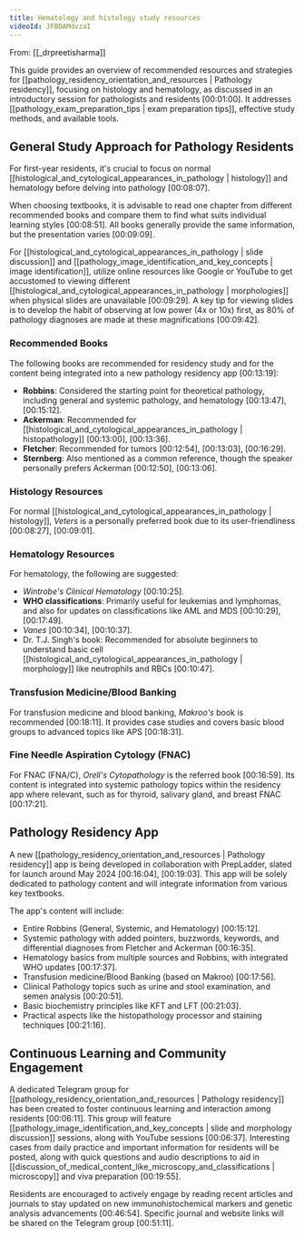 ```yaml
---
title: Hematology and histology study resources
videoId: JFBDAMdvzaI
---
```


From: [[_drpreetisharma]] <br/> 

This guide provides an overview of recommended resources and strategies for [[pathology_residency_orientation_and_resources | Pathology residency]], focusing on histology and hematology, as discussed in an introductory session for pathologists and residents <a class="yt-timestamp" data-t="00:01:00">[00:01:00]</a>. It addresses [[pathology_exam_preparation_tips | exam preparation tips]], effective study methods, and available tools.

## General Study Approach for Pathology Residents

For first-year residents, it's crucial to focus on normal [[histological_and_cytological_appearances_in_pathology | histology]] and hematology before delving into pathology <a class="yt-timestamp" data-t="00:08:07">[00:08:07]</a>.

When choosing textbooks, it is advisable to read one chapter from different recommended books and compare them to find what suits individual learning styles <a class="yt-timestamp" data-t="00:08:51">[00:08:51]</a>. All books generally provide the same information, but the presentation varies <a class="yt-timestamp" data-t="00:09:09">[00:09:09]</a>.

For [[histological_and_cytological_appearances_in_pathology | slide discussion]] and [[pathology_image_identification_and_key_concepts | image identification]], utilize online resources like Google or YouTube to get accustomed to viewing different [[histological_and_cytological_appearances_in_pathology | morphologies]] when physical slides are unavailable <a class="yt-timestamp" data-t="00:09:29">[00:09:29]</a>. A key tip for viewing slides is to develop the habit of observing at low power (4x or 10x) first, as 80% of pathology diagnoses are made at these magnifications <a class="yt-timestamp" data-t="00:09:42">[00:09:42]</a>.

### Recommended Books

The following books are recommended for residency study and for the content being integrated into a new pathology residency app <a class="yt-timestamp" data-t="00:13:19">[00:13:19]</a>:

*   **Robbins**: Considered the starting point for theoretical pathology, including general and systemic pathology, and hematology <a class="yt-timestamp" data-t="00:13:47">[00:13:47]</a>, <a class="yt-timestamp" data-t="00:15:12">[00:15:12]</a>.
*   **Ackerman**: Recommended for [[histological_and_cytological_appearances_in_pathology | histopathology]] <a class="yt-timestamp" data-t="00:13:00">[00:13:00]</a>, <a class="yt-timestamp" data-t="00:13:36">[00:13:36]</a>.
*   **Fletcher**: Recommended for tumors <a class="yt-timestamp" data-t="00:12:54">[00:12:54]</a>, <a class="yt-timestamp" data-t="00:13:03">[00:13:03]</a>, <a class="yt-timestamp" data-t="00:16:29">[00:16:29]</a>.
*   **Sternberg**: Also mentioned as a common reference, though the speaker personally prefers Ackerman <a class="yt-timestamp" data-t="00:12:50">[00:12:50]</a>, <a class="yt-timestamp" data-t="00:13:06">[00:13:06]</a>.

### Histology Resources

For normal [[histological_and_cytological_appearances_in_pathology | histology]], *Veters* is a personally preferred book due to its user-friendliness <a class="yt-timestamp" data-t="00:08:27">[00:08:27]</a>, <a class="yt-timestamp" data-t="00:09:01">[00:09:01]</a>.

### Hematology Resources

For hematology, the following are suggested:
*   *Wintrobe's Clinical Hematology* <a class="yt-timestamp" data-t="00:10:25">[00:10:25]</a>.
*   **WHO classifications**: Primarily useful for leukemias and lymphomas, and also for updates on classifications like AML and MDS <a class="yt-timestamp" data-t="00:10:29">[00:10:29]</a>, <a class="yt-timestamp" data-t="00:17:49">[00:17:49]</a>.
*   *Vanes* <a class="yt-timestamp" data-t="00:10:34">[00:10:34]</a>, <a class="yt-timestamp" data-t="00:10:37">[00:10:37]</a>.
*   Dr. T.J. Singh's book: Recommended for absolute beginners to understand basic cell [[histological_and_cytological_appearances_in_pathology | morphology]] like neutrophils and RBCs <a class="yt-timestamp" data-t="00:10:47">[00:10:47]</a>.

### Transfusion Medicine/Blood Banking

For transfusion medicine and blood banking, *Makroo's* book is recommended <a class="yt-timestamp" data-t="00:18:11">[00:18:11]</a>. It provides case studies and covers basic blood groups to advanced topics like APS <a class="yt-timestamp" data-t="00:18:31">[00:18:31]</a>.

### Fine Needle Aspiration Cytology (FNAC)

For FNAC (FNA/C), *Orell's Cytopathology* is the referred book <a class="yt-timestamp" data-t="00:16:59">[00:16:59]</a>. Its content is integrated into systemic pathology topics within the residency app where relevant, such as for thyroid, salivary gland, and breast FNAC <a class="yt-timestamp" data-t="00:17:21">[00:17:21]</a>.

## Pathology Residency App

A new [[pathology_residency_orientation_and_resources | Pathology residency]] app is being developed in collaboration with PrepLadder, slated for launch around May 2024 <a class="yt-timestamp" data-t="00:16:04">[00:16:04]</a>, <a class="yt-timestamp" data-t="00:19:03">[00:19:03]</a>. This app will be solely dedicated to pathology content and will integrate information from various key textbooks.

The app's content will include:
*   Entire Robbins (General, Systemic, and Hematology) <a class="yt-timestamp" data-t="00:15:12">[00:15:12]</a>.
*   Systemic pathology with added pointers, buzzwords, keywords, and differential diagnoses from Fletcher and Ackerman <a class="yt-timestamp" data-t="00:16:35">[00:16:35]</a>.
*   Hematology basics from multiple sources and Robbins, with integrated WHO updates <a class="yt-timestamp" data-t="00:17:37">[00:17:37]</a>.
*   Transfusion medicine/Blood Banking (based on Makroo) <a class="yt-timestamp" data-t="00:17:56">[00:17:56]</a>.
*   Clinical Pathology topics such as urine and stool examination, and semen analysis <a class="yt-timestamp" data-t="00:20:51">[00:20:51]</a>.
*   Basic biochemistry principles like KFT and LFT <a class="yt-timestamp" data-t="00:21:03">[00:21:03]</a>.
*   Practical aspects like the histopathology processor and staining techniques <a class="yt-timestamp" data-t="00:21:16">[00:21:16]</a>.

## Continuous Learning and Community Engagement

A dedicated Telegram group for [[pathology_residency_orientation_and_resources | Pathology residency]] has been created to foster continuous learning and interaction among residents <a class="yt-timestamp" data-t="00:06:11">[00:06:11]</a>. This group will feature [[pathology_image_identification_and_key_concepts | slide and morphology discussion]] sessions, along with YouTube sessions <a class="yt-timestamp" data-t="00:06:37">[00:06:37]</a>. Interesting cases from daily practice and important information for residents will be posted, along with quick questions and audio descriptions to aid in [[discussion_of_medical_content_like_microscopy_and_classifications | microscopy]] and viva preparation <a class="yt-timestamp" data-t="00:19:55">[00:19:55]</a>.

Residents are encouraged to actively engage by reading recent articles and journals to stay updated on new immunohistochemical markers and genetic analysis advancements <a class="yt-timestamp" data-t="00:46:54">[00:46:54]</a>. Specific journal and website links will be shared on the Telegram group <a class="yt-timestamp" data-t="00:51:11">[00:51:11]</a>.